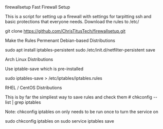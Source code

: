 firewallsetup
Fast Firewall Setup

This is a script for setting up a firewall with settings for tarpitting ssh and basic protections that everyone needs.
Download the rules to /etc/

git clone https://github.com/ChrisTitusTech/firewallsetup.git

Make the Rules Permenant
Debian-based Distributions

sudo apt install iptables-persistent
sudo /etc/init.d/netfilter-persistent save

Arch Linux Distributions

Use iptable-save which is pre-installed

sudo iptables-save > /etc/iptables/iptables.rules

RHEL / CentOS Distributions

This is by far the simpliest way to save rules and check them # chkconfig --list | grep iptables

Note: chkconfig iptables on only needs to be run once to turn the service on

sudo chkconfig iptables on
sudo service iptables save
